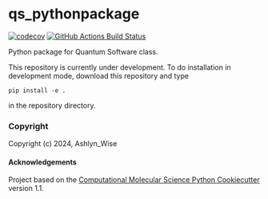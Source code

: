 qs_pythonpackage
==============================
[//]: # (Badges)
[![codecov](https://codecov.io/gh/ashlynwise/MonteCarlo/graph/badge.svg?token=eQuER8Oyqp)](https://codecov.io/gh/ashlynwise/MonteCarlo)
[![GitHub Actions Build Status](https://github.com/REPLACE_WITH_OWNER_ACCOUNT/MonteCarlo/workflows/CI/badge.svg)](https://github.com/REPLACE_WITH_OWNER_ACCOUNT/MonteCarlo/actions?query=workflow%3ACI)



Python package for Quantum Software class.

This repository is currently under development. To do installation in development mode, download this repository and type

`pip install -e .`

in the repository directory.

### Copyright

Copyright (c) 2024, Ashlyn_Wise


#### Acknowledgements
 
Project based on the 
[Computational Molecular Science Python Cookiecutter](https://github.com/molssi/cookiecutter-cms) version 1.1.
